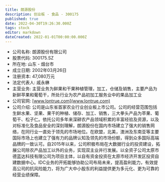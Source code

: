 ```yaml
---
title: 朗源股份
description: 创业板 - 食品 - 300175
published: true
date: 2022-04-30T19:26:30.000Z
tags: stock
editor: markdown
dateCreated: 2022-01-01T00:00:00.000Z
---
```


- 公司名称: 朗源股份有限公司
- 股票代码: 300175.SZ
- 所在地: 山东 - 烟台市
- 成立日期: 2002年03月26日
- 注册资本: 47,080万元
- 法定代表人: 戚永楙
- 主营业务: 主营业务为鲜果和干果种植管理，加工，仓储及销售，主要产品为新鲜苹果和葡萄干，所处行业为农产品初加工服务业中的果品加工业
- 公司官网: [www.lontrue.com](www.lontrue.com)
- 公司介绍: 公司是山东省首家农业行业创业板上市公司。公司的经营范围包括生鲜水果、坚果、果干的种植、储存、加工、销售，三大拳头产品为苹果、葡萄干、松子仁。依托公司多年来深耕农产品领域积累的丰富经验及资源，以及对标准化及食品安全的深刻理解，朗源股份在国内市场建立了强大的销售网络，在同行业一直处于领先的市场地位。在欧盟，北美，澳洲及东南亚等主要国际市场上也建立了强有力的品牌认知及领先的市场份额，得到众多国际高端品牌的一致认可。自2015年以来，公司积极布局在大数据行业的投资建设，拓展公司除农产品加工以外的业务，实现双主业并行发展。以全资子公司太原市德蓝达科技有限公司为项目主体，以自有资金投资在太原市经济开发区投资自建数据中心。IDC业务的开拓能够协助公司布局未来，提高盈利能力，有效提高公司的抗风险能力，将为广大中小股东的利益提供更为多元化、更为可靠的经营业绩保障。


